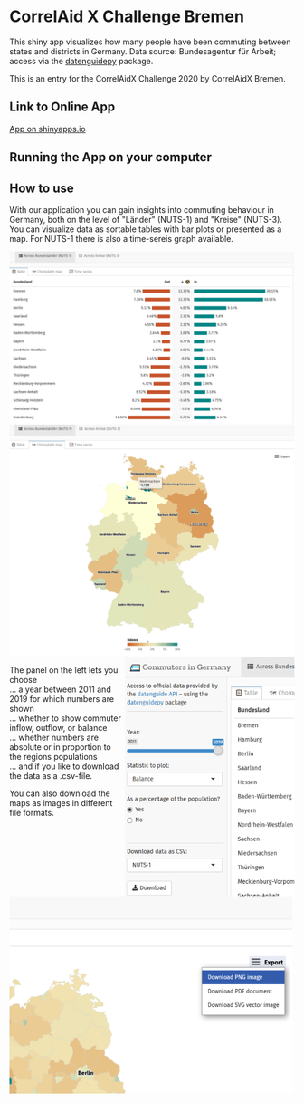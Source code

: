 # CorrelAid X Challenge Bremen

This shiny app visualizes how many people have been commuting between states and districts in Germany. Data source: Bundesagentur für Arbeit; access via the [datenguidepy](https://github.com/CorrelAid/datenguide-python) package.

This is an entry for the CorrelAidX Challenge 2020 by CorrelAidX Bremen.


## Link to Online App

[App on shinyapps.io](https://long39ng.shinyapps.io/pendlerstat_de/)

## Running the App on your computer


## How to use

With our application you can gain insights into commuting behaviour in Germany, both on the level of "Länder" (NUTS-1) and "Kreise" (NUTS-3). You can visualize data as sortable tables with bar plots or presented as a map. For NUTS-1 there is also a time-sereis graph available.

<img alt="Show data as a table" src="./screenshots/datenguide_n1tab.png">
<img alt="Show data in a map" src="screenshots/datenguide_n1map.png">

<img align="right" alt="Screenshot of the Shiny app's left sidebar" src="./screenshots/datenguide_leftpanel.png" width="300">

The panel on the left lets you choose  
… a year between 2011 and 2019 for which numbers are shown  
… whether to show commuter inflow, outflow, or balance  
… whether numbers are absolute or in proportion to the regions populations  
… and if you like to download the data as a .csv-file.

You can also download the maps as images in different file formats.

<img alt="Download maps as images" src="./screenshots/datenguide_n3mapexportpng.png" width="500">
